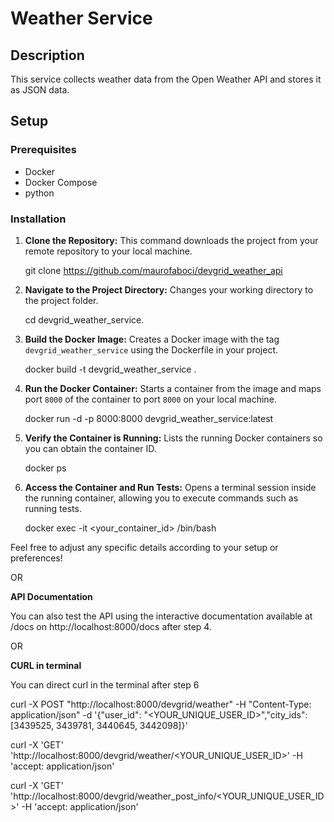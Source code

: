 # Weather Service

## Description

This service collects weather data from the Open Weather API and stores it as JSON data.

## Setup

### Prerequisites
- Docker
- Docker Compose
- python

### Installation

1. **Clone the Repository:**
   This command downloads the project from your remote repository to your local machine.

   git clone https://github.com/maurofaboci/devgrid_weather_api

2. **Navigate to the Project Directory:**
   Changes your working directory to the project folder.

   cd devgrid_weather_service.

3. **Build the Docker Image:**
   Creates a Docker image with the tag `devgrid_weather_service` using the Dockerfile in your project.

   docker build -t devgrid_weather_service .

4. **Run the Docker Container:**
   Starts a container from the image and maps port `8000` of the container to port `8000` on your local machine.

   docker run -d -p 8000:8000 devgrid_weather_service:latest

5. **Verify the Container is Running:**
   Lists the running Docker containers so you can obtain the container ID.

   docker ps

6. **Access the Container and Run Tests:**
   Opens a terminal session inside the running container, allowing you to execute commands such as running tests.

   docker exec -it <your_container_id> /bin/bash

Feel free to adjust any specific details according to your setup or preferences!

OR

**API Documentation**

You can also test the API using the interactive documentation available at /docs on http://localhost:8000/docs after step 4.

OR 

**CURL in terminal**

You can direct curl in the terminal after step 6 

curl -X POST "http://localhost:8000/devgrid/weather" -H "Content-Type: application/json" -d '{"user_id": "<YOUR_UNIQUE_USER_ID>","city_ids": [3439525, 3439781, 3440645, 3442098]}'

curl -X 'GET' 'http://localhost:8000/devgrid/weather/<YOUR_UNIQUE_USER_ID>' -H 'accept: application/json'


curl -X 'GET' 'http://localhost:8000/devgrid/weather_post_info/<YOUR_UNIQUE_USER_ID>' -H 'accept: application/json'